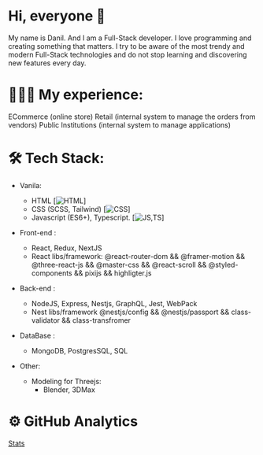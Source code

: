 
# Hi, everyone 👋
My name is Danil. And I am a Full-Stack developer.
I love programming and creating something that matters. I try to be aware of the most trendy and modern Full-Stack technologies and do not stop learning and discovering new features every day.

# 👨🏻‍💻 My experience:

ECommerce (online store)
Retail (internal system to manage the orders from vendors)
Public Institutions (internal system to manage applications)

# 🛠 Tech Stack:
- Vanila:
  * HTML [![HTML](https://skillicons.dev/icons?i=html)]
  * CSS (SCSS, Tailwind)  [![CSS](https://skillicons.dev/icons?i=css,tailwind)]
  * Javascript (ES6+), Typescript. [![JS,TS](https://skillicons.dev/icons?i=js,ts)]

- Front-end :
  * React, Redux, NextJS 
  * React libs/framework: @react-router-dom && @framer-motion && @three-react-js && @master-css && @react-scroll && @styled-components && pixijs && highligter.js

- Back-end :
  * NodeJS, Express, Nestjs, GraphQL, Jest, WebPack
  * Nest libs/framework @nestjs/config && @nestjs/passport && class-validator && class-transfromer

- DataBase :
  * MongoDB, PostgresSQL, SQL

- Other:
  * Modeling for Threejs:
    * Blender, 3DMax

    



# ⚙️  GitHub Analytics 

[Stats](https://github-readme-stats.vercel.app/api?username=soorq&show_icons=true&theme=radical)
